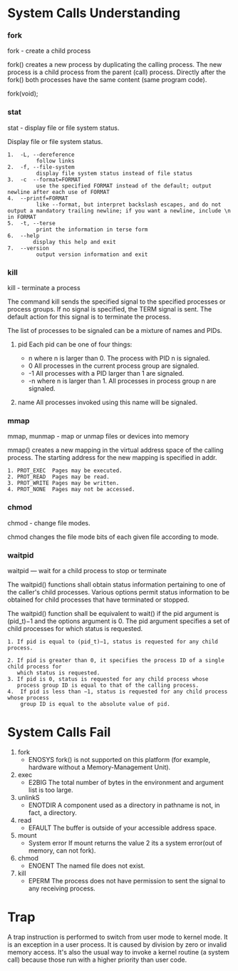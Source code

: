 # System Calls Understanding

### fork

fork - create a child process

fork() creates a new process by duplicating the calling process. The new process is a child process from the parent (call) process. Directly after the fork() both processes have the same content (same program code).

fork(void);

### stat

stat - display file or file system status.

Display file or file system status.

    1.  -L, --dereference
             follow links
    2.  -f, --file-system
             display file system status instead of file status
    3.  -c  --format=FORMAT
             use the specified FORMAT instead of the default; output newline after each use of FORMAT
    4.  --printf=FORMAT
             like --format, but interpret backslash escapes, and do not output a mandatory trailing newline; if you want a newline, include \n in FORMAT
    5.  -t, --terse
             print the information in terse form
    6.  --help
            display this help and exit
    7.  --version
             output version information and exit

### kill

kill - terminate a process

The command kill sends the specified signal to the specified processes or process groups. If no signal is specified, the TERM signal is sent.  The default action for this signal is to terminate the process.


The list of processes to be signaled can be a mixture of names and PIDs.

   1. pid    Each pid can be one of four things:

      -  n      where n is larger than 0.  The process with PID n is signaled.
      -  0      All processes in the current process group are signaled.
      -  -1     All processes with a PID larger than 1 are signaled.
      -  -n     where n is larger than 1.  All processes in process group n are signaled.

  2. name   All processes invoked using this name will be signaled.

### mmap

mmap, munmap - map or unmap files or devices into memory

mmap() creates a new mapping in the virtual address space of the calling process. The starting address for the new mapping is specified in addr.

    1. PROT_EXEC  Pages may be executed.
    2. PROT_READ  Pages may be read.
    3. PROT_WRITE Pages may be written.
    4. PROT_NONE  Pages may not be accessed.

### chmod

chmod - change file modes.

chmod changes the file mode bits of each given file according to mode.

### waitpid

waitpid — wait for a child process to stop or terminate

The waitpid() functions shall obtain status information pertaining to one of the caller's child processes. Various options permit status information to be obtained for child processes that have terminated or stopped.

The waitpid() function shall be equivalent to wait() if the pid argument is (pid_t)−1 and the options argument is 0. The pid argument specifies a set of child processes for which status is requested.

    1. If pid is equal to (pid_t)−1, status is requested for any child process.

    2. If pid is greater than 0, it specifies the process ID of a single child process for   
       which status is requested.
    3. If pid is 0, status is requested for any child process whose
       process group ID is equal to that of the calling process.
    4.  If pid is less than −1, status is requested for any child process whose process
        group ID is equal to the absolute value of pid.


# System Calls Fail

1. fork
    - ENOSYS fork() is not supported on this platform  (for example, hardware without a
      Memory-Management Unit).
2. exec
    - E2BIG The total number of bytes in the environment and argument list is too large.
3. unlinkS
    - ENOTDIR A component used as a directory in pathname is not, in fact, a directory.
4. read
    - EFAULT The buffer is outside of your accessible address space.
5. mount
    - System error If mount returns the value 2 its a system error(out of memory, can not fork).
6. chmod
    - ENOENT The named file does not exist.
7. kill
    - EPERM The process does not have permission to sent the signal to any receiving process.

# Trap

A trap instruction is performed to switch from user mode to kernel mode. It is an exception in a user process.
It is caused by division by zero or invalid memory access. It's also the usual way to invoke a kernel routine (a system call) because those run with a higher priority than user code.
